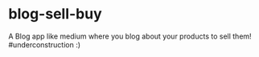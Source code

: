 # blog-sell-buy
A Blog app like medium where you blog about your products to sell them! #underconstruction :)

